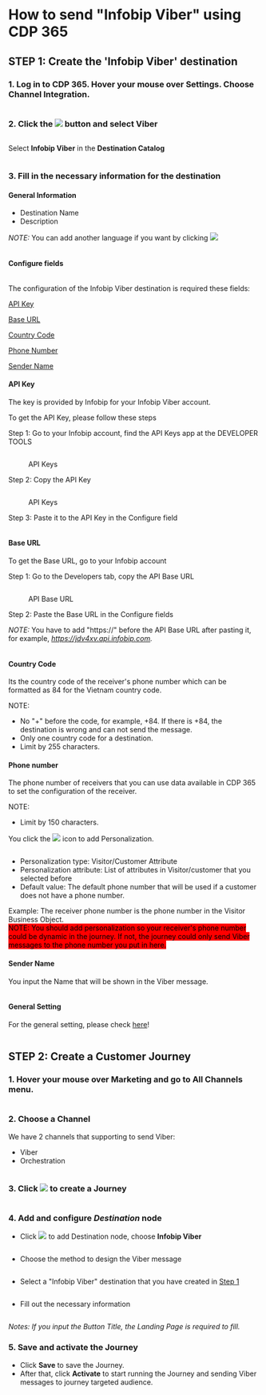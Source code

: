 # How to send "Infobip Viber" using CDP 365

## STEP 1: Create the 'Infobip Viber' destination&#x20;

### 1. Log in to **CDP 365**. Hover your mouse over **Settings**. Choose **Channel Integration**.

<figure><img src="../../.gitbook/assets/image (3197).png" alt=""><figcaption></figcaption></figure>

### 2. Click the ![](<../../.gitbook/assets/image (896).png>) button and select Viber

<figure><img src="../../.gitbook/assets/image (3198).png" alt=""><figcaption></figcaption></figure>

Select **Infobip Viber** in the **Destination Catalog**

<figure><img src="../../.gitbook/assets/image (3199).png" alt=""><figcaption></figcaption></figure>

### 3. Fill in the necessary information for the destination

#### General Information

* Destination Name
* Description

_NOTE:_ You can add another language if you want by clicking ![](<../../.gitbook/assets/image (3200).png>)

<figure><img src="../../.gitbook/assets/image (3201).png" alt=""><figcaption></figcaption></figure>

#### Configure fields

<figure><img src="../../.gitbook/assets/image (3202).png" alt=""><figcaption></figcaption></figure>

The configuration of the Infobip Viber destination is required these fields:

[API Key](how-to-send-infobip-viber-using-cdp-365.md#api-key)

[Base URL](how-to-send-infobip-viber-using-cdp-365.md#base-url)

[Country Code](how-to-send-infobip-viber-using-cdp-365.md#country-code)

[Phone Number](how-to-send-infobip-viber-using-cdp-365.md#phone-number)

[Sender Name](how-to-send-infobip-viber-using-cdp-365.md#sender-name)

#### API Key

The key is provided by Infobip for your Infobip Viber account.&#x20;

To get the API Key, please follow these steps&#x20;

Step 1: Go to your Infobip account, find the API Keys app at the DEVELOPER TOOLS&#x20;

<figure><img src="../../.gitbook/assets/image (1349).png" alt=""><figcaption><p>API Keys</p></figcaption></figure>

Step 2: Copy the API Key&#x20;

<figure><img src="../../.gitbook/assets/image (2100).png" alt=""><figcaption><p>API Keys</p></figcaption></figure>

Step 3: Paste it to the API Key in the Configure field&#x20;

<figure><img src="../../.gitbook/assets/image (3203).png" alt=""><figcaption></figcaption></figure>

#### Base URL

To get the Base URL, go to your Infobip account

Step 1: Go to the Developers tab, copy the API Base URL

<figure><img src="../../.gitbook/assets/image (468).png" alt=""><figcaption><p>API Base URL</p></figcaption></figure>

Step 2: Paste the Base URL in the Configure fields

_NOTE:_ You have to add "https://" before the API Base URL after pasting it, for example, _https://jdv4xv.api.infobip.com._

<figure><img src="../../.gitbook/assets/image (3204).png" alt=""><figcaption></figcaption></figure>

#### Country Code

Its the country code of the receiver's phone number which can be formatted as 84 for the Vietnam country code.&#x20;

NOTE:&#x20;

* No "+" before the code, for example, +84. If there is +84, the destination is wrong and can not send the message.
* Only one country code for a destination.
* Limit by 255 characters.

#### Phone number

The phone number of receivers that you can use data available in CDP 365 to set the configuration of the receiver.

NOTE:

* Limit by 150 characters.

You click the ![](<../../.gitbook/assets/image (1881).png>) icon to add Personalization.

<figure><img src="../../.gitbook/assets/image (3205).png" alt=""><figcaption></figcaption></figure>

* Personalization type: Visitor/Customer Attribute
* Personalization attribute: List of attributes in Visitor/customer that you selected before
* Default value: The default phone number that will be used if a customer does not have a phone number.

Example: The receiver phone number is the phone number in the Visitor Business Object.\
<mark style="background-color:red;">NOTE: You should add personalization so your receiver's phone number could be dynamic in the journey. If not, the journey could only send Viber messages to the phone number you put in here.</mark>

#### Sender Name

You input the Name that will be shown in the Viber message.

<figure><img src="../../.gitbook/assets/image (3206).png" alt=""><figcaption></figcaption></figure>

#### General Setting

For the general setting, please check [here](https://docs.antsomi.com/cdp-365-user-guide-en/use-cases/marketing-hub/how-to-send-email-using-mailjet-in-cdp-365#general-setting)!

<figure><img src="../../.gitbook/assets/image (3207).png" alt=""><figcaption></figcaption></figure>

## STEP 2: Create a Customer Journey

### 1. Hover your mouse over **Marketing** and go to **All Channels** menu.

<figure><img src="../../.gitbook/assets/image (3208).png" alt=""><figcaption></figcaption></figure>

### 2. Choose a Channel

We have 2 channels that supporting to send Viber:

* Viber
* Orchestration

<figure><img src="../../.gitbook/assets/image (3209).png" alt=""><figcaption></figcaption></figure>

### 3. Click ![](<../../.gitbook/assets/image (2265).png>) to create a Journey

<figure><img src="../../.gitbook/assets/image (3210).png" alt=""><figcaption></figcaption></figure>

### 4. Add and configure _Destination_ node&#x20;

* Click ![](<../../.gitbook/assets/image (3283).png>) to add Destination node, choose **Infobip Viber**

<figure><img src="../../.gitbook/assets/image (3282).png" alt=""><figcaption></figcaption></figure>

* Choose the method to design the Viber message

<figure><img src="../../.gitbook/assets/image (3215).png" alt=""><figcaption></figcaption></figure>

* Select a "Infobip Viber" destination that you have created in [Step 1](how-to-send-infobip-viber-using-cdp-365.md#step-1-create-the-infobip-viber-destination)

<figure><img src="../../.gitbook/assets/image (3216).png" alt=""><figcaption></figcaption></figure>

* Fill out the necessary information

<figure><img src="../../.gitbook/assets/image (3284).png" alt=""><figcaption></figcaption></figure>

_Notes: If you input the Button Title, the Landing Page is required to fill._

### &#x20;5. Save and activate the Journey

* Click **Save** to save the Journey.
* After that, click **Activate** to start running the Journey and sending Viber messages to journey targeted audience.
